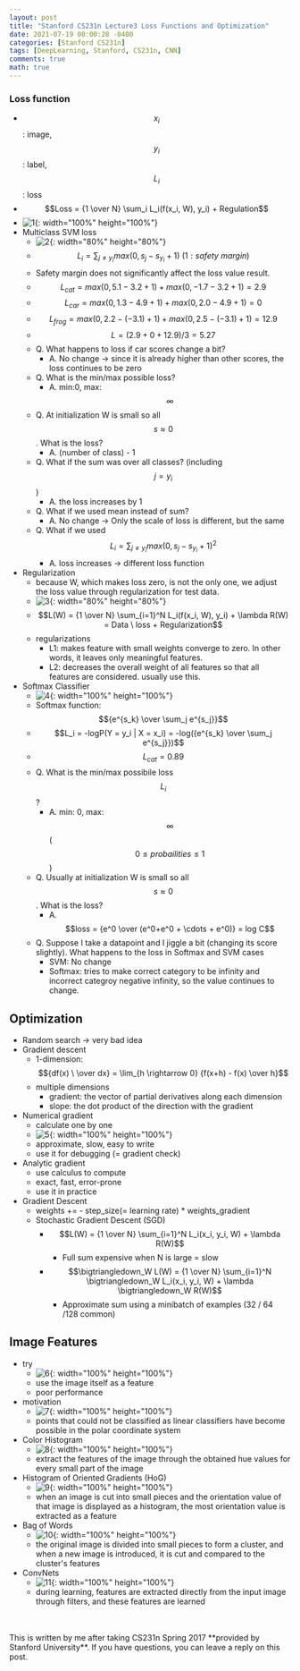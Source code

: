 ```yaml
---
layout: post
title: "Stanford CS231n Lecture3 Loss Functions and Optimization"
date: 2021-07-19 00:00:28 -0400
categories: [Stanford CS231n]
tags: [DeepLearning, Stanford, CS231n, CNN]
comments: true
math: true
---
```


### Loss function
- $$x_i$$: image, $$y_i$$: label, $$L_i$$: loss
- $$Loss = {1 \over N} \sum_i L_i(f(x_i, W), y_i) + Regulation$$
- ![1](/images/cs231n/lec3/1.png){: width="100%" height="100%"}
- Multiclass SVM loss
    - ![2](/images/cs231n/lec3/2.png){: width="80%" height="80%"}
    - $$L_i = \sum_{j \neq y_i} max(0, s_j - s_{y_i} + 1) \ (1: safety \ margin)$$
    - Safety margin does not significantly affect the loss value result.
    - $$L_{cat} = max(0, 5.1 - 3.2 + 1) + max(0, -1.7 -3.2 + 1) = 2.9$$
    - $$L_{car} = max(0, 1.3 - 4.9 + 1) + max(0, 2.0 -4.9 + 1) = 0$$
    - $$L_{frog} = max(0, 2.2 - (-3.1) + 1) + max(0, 2.5 - (-3.1) + 1) = 12.9$$
    - $$L = (2.9 + 0 + 12.9) / 3 = 5.27$$
    - Q. What happens to loss if car scores change a bit?
        - A. No change -> since it is already higher than other scores, the loss continues to be zero
    - Q. What is the min/max possible loss?
        - A. min:0, max: $$\infty$$ 
    - Q. At initialization W is small so all $$s \approx 0$$. What is the loss?
        - A. (number of class) - 1
    - Q. What if the sum was over all classes? (including $$j = y_i$$)
        - A. the loss increases by 1
    - Q. What if we used mean instead of sum?
        - A. No change -> Only the scale of loss is different, but the same
    - Q. What if we used $$L_i = \sum_{j \neq y_i} max (0, s_j - s_{y_i} + 1)^2$$
        - A. loss increases -> different loss function 
- Regularization
    - because W, which makes loss zero, is not the only one, we adjust the loss value through regularization for test data.
    - ![3](/images/cs231n/lec3/3.png){: width="80%" height="80%"}
    - $$L(W) = {1 \over N} \sum_{i=1}^N L_i(f(x_i, W), y_i) + \lambda R(W) = Data \ loss + Regularization$$
    - regularizations
        - L1: makes feature with small weights converge to zero. In other words, it leaves only meaningful features.
        - L2: decreases the overall weight of all features so that all features are considered. usually use this.
- Softmax Classifier
    - ![4](/images/cs231n/lec3/4.png){: width="100%" height="100%"}
    - Softmax function: $${e^{s_k} \over \sum_j e^{s_j}}$$
    - $$L_i = -logP(Y = y_i | X = x_i) = -log({e^{s_k} \over \sum_j e^{s_j}})$$
    - $$L_{cat} = 0.89$$
    - Q. What is the min/max possibile loss $$L_i$$?
        - A. min: 0, max: $$\infty$$ ($$0 \leq probailities \leq 1$$)
    - Q. Usually at initialization W is small so all $$s \approx 0$$. What is the loss?
        - A. $$loss = {e^0 \over (e^0+e^0 + \cdots + e^0)} = log C$$ 
    - Q. Suppose I take a datapoint and I jiggle a bit (changing its score slightly). What happens to the loss in Softmax and SVM cases
        - SVM: No change
        - Softmax: tries to make correct category to be infinity and incorrect categroy negative infinity, so the value continues to change.

## Optimization
- Random search -> very bad idea
- Gradient descent
    - 1-dimension: $${df(x) \ \over dx} = \lim_{h \rightarrow 0} {f(x+h) - f(x) \over h}$$
    - multiple dimensions
        - gradient: the vector of partial derivatives along each dimension 
        - slope: the dot product of the direction with the gradient
- Numerical gradient
    - calculate one by one
    - ![5](/images/cs231n/lec3/5.png){: width="100%" height="100%"}
    - approximate, slow, easy to write
    - use it for debugging (= gradient check)
- Analytic gradient
    -  use calculus to compute
    -  exact, fast, error-prone
    -  use it in practice
-  Gradient Descent
    - weights += - step_size(= learning rate) * weights_gradient 
    - Stochastic Gradient Descent (SGD)
        - $$L(W) = {1 \over N} \sum_{i=1}^N L_i(x_i, y_i, W) + \lambda R(W)$$
            - Full sum expensive when N is large = slow
        - $$\bigtriangledown_W L(W) = {1 \over N} \sum_{i=1}^N \bigtriangledown_W L_i(x_i, y_i, W) + \lambda \bigtriangledown_W R(W)$$
            - Approximate sum using a minibatch of examples (32 / 64 /128 common)

## Image Features
- try
    -  ![6](/images/cs231n/lec3/6.png){: width="100%" height="100%"}
    -  use the image itself as a feature
    -  poor performance
-  motivation
    - ![7](/images/cs231n/lec3/7.png){: width="100%" height="100%"}  
    - points that could not be classified as linear classifiers have become possible in the polar coordinate system
- Color Histogram
    - ![8](/images/cs231n/lec3/8.png){: width="100%" height="100%"} 
    - extract the features of the image through the obtained hue values for every small part of the image
- Histogram of Oriented Gradients (HoG)
    - ![9](/images/cs231n/lec3/9.png){: width="100%" height="100%"}
    - when an image is cut into small pieces and the orientation value of that image is displayed as a histogram, the most orientation value is extracted as a feature
- Bag of Words
    - ![10](/images/cs231n/lec3/10.png){: width="100%" height="100%"} 
    - the original image is divided into small pieces to form a cluster, and when a new image is introduced, it is cut and compared to the cluster's features
- ConvNets
    - ![11](/images/cs231n/lec3/11.png){: width="100%" height="100%"}  
    - during learning, features are extracted directly from the input image through filters, and these features are learned

<br/>
<br/>
This is written by me after taking CS231n Spring 2017 **provided by Stanford University**.
If you have questions, you can leave a reply on this post.